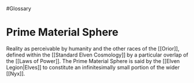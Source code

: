 #Glossary 
# Prime Material Sphere

Reality as perceivable by humanity and the other races of the [[Orior]], defined within the [[Standard Elven Cosmology]] by a particular overlap of the [[Laws of Power]]. The Prime Material Sphere is said by the [[Elven Legion|Elves]] to constitute an infinitesimally small portion of the wider [[Nyx]].